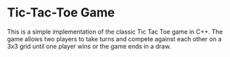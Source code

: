# Tic-Tac-Toe Game
This is a simple implementation of the classic Tic Tac Toe game in C++. The game allows two players to take turns and compete against each other on a 3x3 grid until one player wins or the game ends in a draw.
